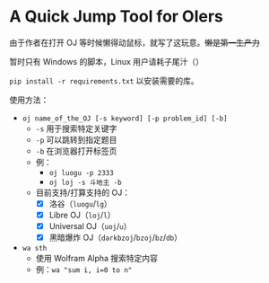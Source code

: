 # A Quick Jump Tool for OIers
由于作者在打开 OJ 等时候懒得动鼠标，就写了这玩意。~~懒是第一生产力~~

暂时只有 Windows 的脚本，Linux 用户请耗子尾汁（）

`pip install -r requirements.txt` 以安装需要的库。

使用方法：
- `oj name_of_the_OJ [-s keyword] [-p problem_id] [-b]`
  - `-s` 用于搜索特定关键字
  - `-p` 可以跳转到指定题目
  - `-b` 在浏览器打开标签页
  - 例：
    - `oj luogu -p 2333`
    - `oj loj -s 斗地主 -b`
  - 目前支持/打算支持的 OJ：
    - [x] 洛谷（`luogu`/`lg`）
    - [x] Libre OJ（`loj`/`l`）
    - [x] Universal OJ（`uoj`/`u`）
    - [x] 黑暗爆炸 OJ（`darkbzoj`/`bzoj`/`bz`/`db`）
- `wa sth`
  - 使用 Wolfram Alpha 搜索特定内容
  - 例：`wa "sum i, i=0 to n"`
